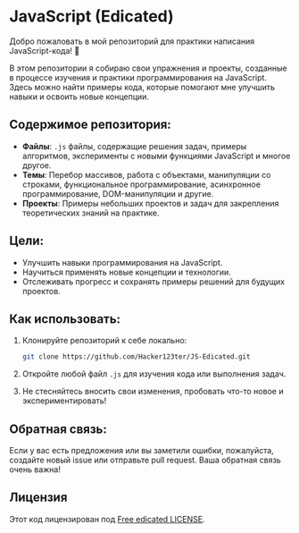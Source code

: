 # JavaScript (Edicated)

Добро пожаловать в мой репозиторий для практики написания JavaScript-кода! 🚀

В этом репозитории я собираю свои упражнения и проекты, созданные в процессе изучения и практики программирования на JavaScript. Здесь можно найти примеры кода, которые помогают мне улучшить навыки и освоить новые концепции.

## Содержимое репозитория:

- **Файлы**: `.js` файлы, содержащие решения задач, примеры алгоритмов, эксперименты с новыми функциями JavaScript и многое другое.
- **Темы**: Перебор массивов, работа с объектами, манипуляции со строками, функциональное программирование, асинхронное программирование, DOM-манипуляции и другие.
- **Проекты**: Примеры небольших проектов и задач для закрепления теоретических знаний на практике.

## Цели:

- Улучшить навыки программирования на JavaScript.
- Научиться применять новые концепции и технологии.
- Отслеживать прогресс и сохранять примеры решений для будущих проектов.

## Как использовать:

1. Клонируйте репозиторий к себе локально:

    ```bash
    git clone https://github.com/Hacker123ter/JS-Edicated.git
    ```

2. Откройте любой файл `.js` для изучения кода или выполнения задач.

3. Не стесняйтесь вносить свои изменения, пробовать что-то новое и экспериментировать!

## Обратная связь:

Если у вас есть предложения или вы заметили ошибки, пожалуйста, создайте новый issue или отправьте pull request. Ваша обратная связь очень важна!

## Лицензия

Этот код лицензирован под [Free edicated LICENSE](LICENSE.MD).
